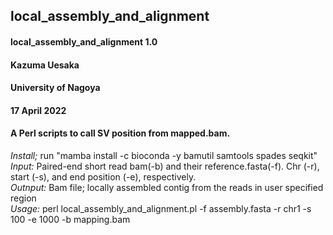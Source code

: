 ## local_assembly_and_alignment
#### local_assembly_and_alignment 1.0  
  
#### Kazuma Uesaka  
#### University of Nagoya  
#### 17 April 2022  
#### A Perl scripts to call SV position from mapped.bam.  

*Install;* run "mamba install -c bioconda -y bamutil samtools spades seqkit"  
*Input:* Paired-end short read bam(-b) and their reference.fasta(-f). Chr (-r), start (-s), and end position (-e), respectively.   
*Outnput:* Bam file; locally assembled contig from the reads in user specified region  
*Usage:* perl local_assembly_and_alignment.pl -f assembly.fasta -r chr1 -s 100 -e 1000 -b mapping.bam  
